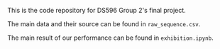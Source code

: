 This is the code repository for DS596 Group 2's final project.

The main data and their source can be found in `raw_sequence.csv`.

The main result of our performance can be found in `exhibition.ipynb`.

